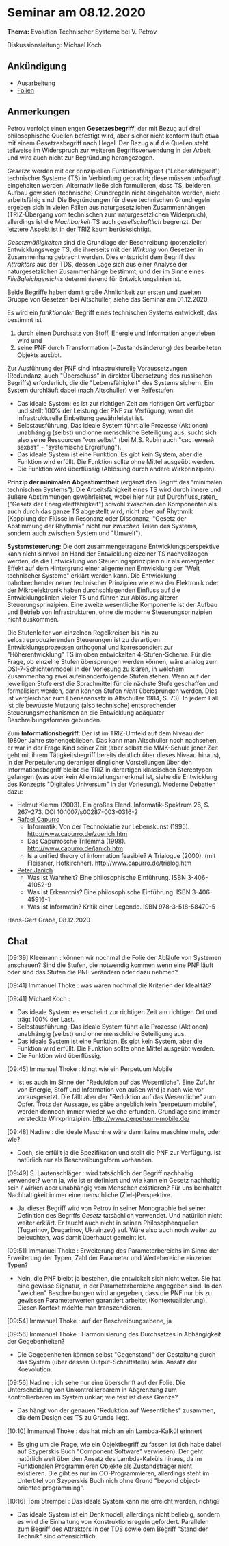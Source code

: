 # Seminar am 08.12.2020

__Thema:__ Evolution Technischer Systeme bei V. Petrov

Diskussionsleitung: Michael Koch

## Ankündigung

* [Ausarbeitung](Ausarbeitung_Michael_Koch.pdf)
* [Folien](Praesentation-Michael_Koch.pdf) 

## Anmerkungen

Petrov verfolgt einen engen __Gesetzesbegriff__, der mit Bezug auf drei
philosophische Quellen befestigt wird, aber sicher nicht konform läuft etwa
mit einem Gesetzesbegriff nach Hegel. Der Bezug auf die Quellen steht
teilweise im Widerspruch zur weiteren Begriffsverwendung in der Arbeit und
wird auch nicht zur Begründung herangezogen.

_Gesetze_ werden mit der prinzipiellen Funktionsfähigkeit ("Lebensfähigkeit")
technischer Systeme (TS) in Verbindung gebracht; diese müssen _unbedingt_
eingehalten werden.  Alternativ ließe sich formulieren, dass TS, beideren
Aufbau gewissen (technische) Grundregeln nicht eingehalten werden, nicht
arbeitsfähig sind. Die Begründungen für diese technischen Grundregeln ergeben
sich in vielen Fällen aus naturgesetzlichen Zusammenhängen (TRIZ-Übergang vom
technischen zum naturgesetzlichen Widerpruch), allerdings ist die
_Machbarkeit_ TS auch _gesellschaftlich_ begrenzt.  Der letztere Aspekt ist in
der TRIZ kaum berücksichtigt.

_Gesetzmäßigkeiten_ sind die Grundlage der Beschreibung (potenzieller)
Entwicklungswege TS, die ihrerseits mit der _Wirkung_ von Gesetzen in
Zusammenhang gebracht werden.  Dies entspricht dem Begriff des _Attraktors_
aus der TDS, dessen Lage sich aus einer Analyse der naturgesetzlichen
Zusammenhänge bestimmt, und der im Sinne eines _Fließgleichgewichts_
determinierend für Entwicklungslinien ist.

Beide Begriffe haben damit große Ähnlichkeit zur ersten und zweiten Gruppe von
Gesetzen bei Altschuller, siehe das Seminar am 01.12.2020.

Es wird ein _funktionaler_ Begriff eines technischen Systems entwickelt, das
bestimmt ist

1. durch einen Durchsatz von Stoff, Energie und Information angetrieben wird
   und
2. seine PNF durch Transformation (=Zustandsänderung) des bearbeiteten Objekts
   ausübt.

Zur Ausführung der PNF sind infrastrukturelle Voraussetzungen (Redundanz, auch
"Überschuss" in direkter Übersetzung des russischen Begriffs) erforderlich,
die die "Lebensfähigkeit" des Systems sichern. Ein System durchläuft dabei
(nach Altschuller) vier Reifestufen:
* Das ideale System: es ist zur richtigen Zeit am richtigen Ort verfügbar und
  stellt 100% der Leistung der PNF zur Verfügung, wenn die infrastrukturelle
  Einbettung gewährleistet ist.
* Selbstausführung. Das ideale System führt alle Prozesse (Aktionen)
  unabhängig (selbst) und ohne menschliche Beteiligung aus, sucht sich also
  seine Ressourcen "von selbst" (bei M.S. Rubin auch "системный захват" -
  "systemische Ergreifung").
* Das ideale System ist eine Funktion. Es gibt kein System, aber die Funktion
  wird erfüllt. Die Funktion sollte ohne Mittel ausgeübt werden.
* Die Funktion wird überflüssig (Ablösung durch andere Wirkprinzipien).

__Prinzip der minimalen Abgestimmtheit__ (ergänzt den Begriff des "minimalen
technischen Systems"): Die Arbeitsfähigkeit eines TS wird durch innere und
äußere Abstimmungen gewährleistet, wobei hier nur auf Durchfluss_raten_
("Gesetz der Energieleitfähigkeit") sowohl zwischen den Komponenten als auch
durch das ganze TS abgestellt wird, nicht aber auf Rhythmik (Kopplung der
Flüsse in Resonanz oder Dissonanz, "Gesetz der Abstimmung der Rhythmik" nicht
nur _zwischen_ Teilen des Systems, sondern auch zwischen System und "Umwelt").

__Systemsteuerung:__ Die dort zusammengetragene Entwicklungsperspektive kann
nicht sinnvoll an Hand der Entwicklung eizelner TS nachvollzogen werden, da
die Entwicklung von Steuerungsprinzipien nur als emergenter Effekt auf dem
Hintergrund einer allgemeinen Entwicklung der "Welt technischer Systeme"
erklärt werden kann.  Die Entwicklung bahnbrechender neuer technischer
Prinzipien wie etwa der Elektronik oder der Mikroelektronik haben
durchschlagenden Einfluss auf die Entwicklungslinien vieler TS und führen zur
Ablösung älterer Steuerungsprinzipien. Eine zweite wesentliche Komponente ist
der Aufbau und Betrieb von Infrastrukturen, ohne die moderne
Steuerungsprinzipien nicht auskommen.

Die Stufenleiter von einzelnen Regelkreisen bis hin zu selbstreproduzierenden
Steuerungen ist zu derartigen Entwicklungsprozessen orthogonal und
korrespondiert zur "Höherentwicklung" TS im oben entwickelten 4-Stufen-Schema.
Für die Frage, ob einzelne Stufen übersprungen werden können, wäre analog zum
OSI-7-Schichtenmodell in der Vorlesung zu klären, in welchem Zusammenhang zwei
aufeinanderfolgende Stufen stehen. Wenn auf der jeweiligen Stufe erst die
Sprachmittel für die nächste Stufe geschaffen und formalisiert werden, dann
können Stufen _nicht_ übersprungen werden. Dies ist vergleichbar zum
Ebenenansatz in Altschuller 1984, S. 73).  In jedem Fall ist die bewusste
Mutzung (also technische) entsprechender Steuerungsmechanismen an die
Entwicklung adäquater Beschreibungsformen gebunden.

Zum __Informationsbegriff__: Der ist im TRIZ-Umfeld auf dem Niveau der 1980er
Jahre stehengeblieben. Das kann man Altschuller noch nachsehen, er war in der
Frage Kind seiner Zeit (aber selbst die MMK-Schule jener Zeit geht mit ihrem
Tätigkeitsbegriff bereits deutlich über dieses Niveau hinaus), in der
Perpetuierung derartiger dinglicher Vorstellungen über den Informationsbegriff
bleibt die TRIZ in derartigen klassischen Stereotypen gefangen (was aber kein
Alleinstellungsmerkmal ist, siehe die Entwicklung des Konzepts "Digitales
Universum" in der Vorlesung). Moderne Debatten dazu:
* Helmut Klemm (2003). Ein großes Elend. Informatik-Spektrum 26, S. 267–273. 
  DOI 10.1007/s00287-003-0316-2
* [Rafael Capurro](http://www.capurro.de/)
  * Informatik: Von der Technokratie zur Lebenskunst (1995).
    <http://www.capurro.de/zuerich.htm>
  * Das Capurrosche Trilemma (1998). <http://www.capurro.de/janich.htm>
  * Is a unified theory of information feasible? A Trialogue (2000). (mit
    Fleissner, Hofkirchner). <http://www.capurro.de/trialog.htm>
* [Peter Janich](https://de.wikipedia.org/wiki/Peter_Janich)
  * Was ist Wahrheit? Eine philosophische Einführung. ISBN 3-406-41052-9
  * Was ist Erkenntnis? Eine philosophische Einführung. ISBN 3-406-45916-1.
  * Was ist Informatin? Kritik einer Legende. ISBN 978-3-518-58470-5

Hans-Gert Gräbe, 08.12.2020

## Chat

[09:39] Kleemann : können wir nochmal die Folie der Abläufe von Systemen
anschauen? Sind die Stufen, die notwendig kommen wenn eine PNF läuft oder sind
das Stufen die PNF verändern oder dazu nehmen?

[09:41] Immanuel Thoke : was waren nochmal die Kriterien der Idealität?

[09:41] Michael Koch :
* Das ideale System: es erscheint zur richtigen Zeit am richtigen Ort und
  trägt 100% der Last.
* Selbstausführung. Das ideale System führt alle Prozesse (Aktionen)
  unabhängig (selbst) und ohne menschliche Beteiligung aus.
* Das ideale System ist eine Funktion. Es gibt kein System, aber die Funktion
  wird erfüllt. Die Funktion sollte ohne Mittel ausgeübt werden.
* Die Funktion wird überflüssig.

[09:45] Immanuel Thoke : klingt wie ein Perpetuum Mobile
* Ist es auch im Sinne der "Reduktion auf das Wesentliche". Eine Zufuhr von
  Energie, Stoff und Information von außen wird ja nach wie vor vorausgesetzt.
  Die fällt aber der "Reduktion auf das Wesentliche" zum Opfer.  Trotz der
  Aussage, es gäbe angeblich kein "perpetuum mobile", werden dennoch immer
  wieder welche erfunden.  Grundlage sind immer versteckte Wirkprinzipien.
  <http://www.perpetuum-mobile.de/>

[09:48] Nadine : die ideale Maschine wäre dann keine maschine mehr, oder wie?
* Doch, sie erfüllt ja die Spezifikation und stellt die PNF zur Verfügung.
  Ist natürlich nur als Beschreibungsform vorhanden.

[09:49] S. Lautenschläger : wird tatsächlich der Begriff nachhaltig verwendet?
wenn ja, wie ist er definiert und wie kann ein Gesetz nachhaltig sein / wirken
aber unabhängig vom Menschen existieren? Für uns beinhaltet Nachhaltigkeit
immer eine menschliche (Ziel-)Perspektive.
* Ja, dieser Begriff wird von Petrov in seiner Monographie bei seiner
  Definition des Begriffs _Gesetz_ tatsächlich verwendet.  Und natürlich nicht
  weiter erklärt. Er taucht auch nicht in seinen Philosophenquellen
  (Tugarinov, Drugarinov, Ukrainzev) auf. Wäre also auch noch weiter zu
  beleuchten, was damit überhaupt gemeint ist.

[09:51] Immanuel Thoke : Erweiterung des Parameterbereichs im Sinne der
Erweiterung der Typen, Zahl der Parameter und Wertebereiche einzelner Typen?
* Nein, die PNF bleibt ja bestehen, die entwickelt sich nicht weiter. Sie hat
  eine gewisse Signatur, in der Parameterbereiche angegeben sind. In den
  "weichen" Beschreibungen wird angegeben, dass die PNF nur bis zu gewissen
  Parameterwerten garantiert arbeitet (Kontextualisierung).  Diesen Kontext
  möchte man transzendieren.

[09:54] Immanuel Thoke : auf der Beschreibungsebene, ja

[09:56] Immanuel Thoke : Harmonisierung des Durchsatzes in Abhängigkeit der
Gegebenheiten?
* Die Gegebenheiten können selbst "Gegenstand" der Gestaltung durch das System
  (über dessen Output-Schnittstelle) sein.  Ansatz der Koevolution.

[09:56] Nadine : ich sehe nur eine überschrift auf der Folie. Die
Unterscheidung von Unkontrollierbarem in Abgrenzung zum Kontrollierbaren im
System unklar, wie fest ist diese Grenze?
* Das hängt von der genauen "Reduktion auf Wesentliches" zusammen, die dem
  Design des TS zu Grunde liegt.

[10:10] Immanuel Thoke : das hat mich an ein Lambda-Kalkül erinnert
* Es ging um die Frage, wie ein Objektbegriff zu fassen ist (ich habe dabei
  auf Szyperskis Buch "Component Software" verwiesen).  Der geht natürlich
  weit über den Ansatz des Lambda-Kalküls hinaus, da im Funktionalen
  Programmieren Objekte als Zustandsträger nicht existieren.  Die gibt es nur
  im OO-Programmieren, allerdings steht im Untertitel von Szyperskis Buch nich
  ohne Grund "beyond object-oriented programming".

[10:16] Tom Strempel : Das ideale System kann nie erreicht werden, richtig?
* Das ideale System ist ein Denkmodell, allerdings nicht beliebig, sondern es
  wird die Einhaltung von Konstruktionsregeln gefordert. Parallelen zum
  Begriff des Attraktors in der TDS sowie dem Begriff "Stand der Technik" sind
  offensichtlich.
